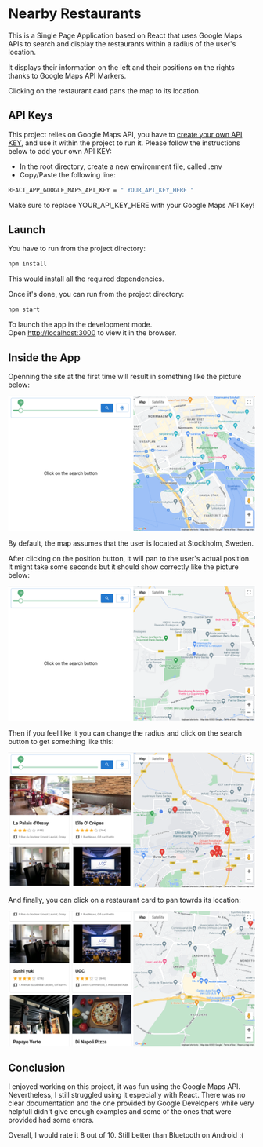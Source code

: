 # Nearby Restaurants

This is a Single Page Application based on React that uses Google Maps APIs to search and display the restaurants within a radius of the user's location.

It displays their information on the left and their positions on the rights thanks to Google Maps API Markers.

Clicking on the restaurant card pans the map to its location.

## API Keys

This project relies on Google Maps API, you have to [create your own API KEY](https://developers.google.com/maps/documentation/javascript/get-api-key), and use it within the project to run it. Please follow the instructions below to add your own API KEY:

* In the root directory, create a new environment file, called .env
* Copy/Paste the following line:

```bash
REACT_APP_GOOGLE_MAPS_API_KEY = " YOUR_API_KEY_HERE " 
```
Make sure to replace YOUR_API_KEY_HERE with your Google Maps API Key!

## Launch

You have to run from the project directory:

```bash
npm install
```

This would install all the required dependencies.

Once it's done, you can run from the project directory:

```bash
npm start
```

To launch the app in the development mode.\
Open [http://localhost:3000](http://localhost:3000) to view it in the browser.

## Inside the App

Openning the site at the first time will result in something like the picture below:

![First Visit](/assets/FirstVisit.png)

By default, the map assumes that the user is located at Stockholm, Sweden.

After clicking on the position button, it will pan to the user's actual position. It might take some seconds but it should show correctly like the picture below:

![User Location](/assets/UserLocation.png)

Then if you feel like it you can change the radius and click on the search button to get something like this:

![Nearby Search](/assets/NearbySearch.png)

And finally, you can click on a restaurant card to pan towrds its location:

![Pan to Restaurant](/assets/PanToRestaurant.png)

## Conclusion

I enjoyed working on this project, it was fun using the Google Maps API. Nevertheless, I still struggled using it especially with React. There was no clear documentation and the one provided by Google Developers while very helpfull didn't give enough examples and some of the ones that were provided had some errors.

Overall, I would rate it 8 out of 10. Still better than Bluetooth on Android :(